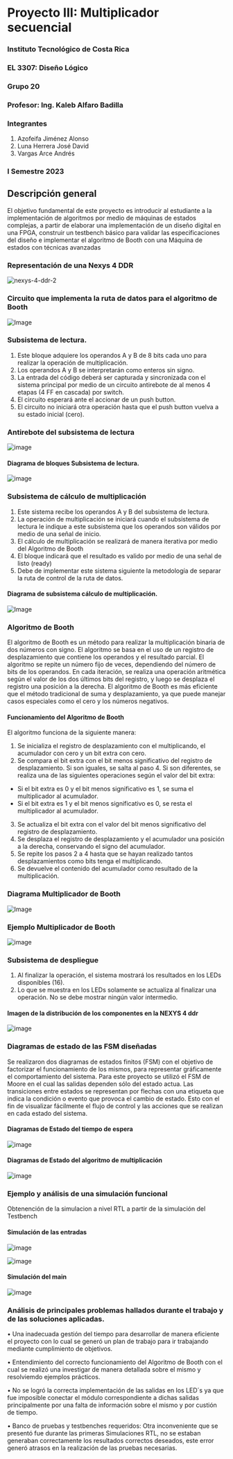 # Proyecto III:  Multiplicador secuencial

### Instituto Tecnológico de Costa Rica
### EL 3307: Diseño Lógico
### Grupo 20
### Profesor: Ing. Kaleb Alfaro Badilla

### Integrantes
1. Azofeifa Jiménez Alonso
2. Luna Herrera José David
3. Vargas Arce Andrés


### I Semestre 2023

## Descripción general

El objetivo fundamental de este proyecto es introducir al estudiante a la implementación de algoritmos por medio de máquinas de estados complejas, a partir de elaborar una implementación de un diseño digital en una FPGA, construir un testbench básico para validar las especificaciones del diseño e implementar el algoritmo de Booth con una Máquina de estados con técnicas avanzadas


### Representación de una Nexys 4 DDR

![nexys-4-ddr-2](https://user-images.githubusercontent.com/111375712/233267532-c767c9a8-8a26-439e-a7d4-a855c1f0dba8.png)



### Circuito que implementa la ruta de datos para el algoritmo de Booth

![Image](https://github.com/AzofeifaJ/Proyecto_3_Diseno_Logico/assets/111375712/03a336a7-9cd4-46f3-b943-ada2a3c0d2fd)

###  Subsistema de lectura.
1. Este bloque adquiere los operandos A y B de 8 bits cada uno para realizar la operación de multiplicación.
2. Los operandos A y B se interpretarán como enteros sin signo.
3. La entrada del código deberá ser capturada y sincronizada con el sistema principal por medio de un
circuito antirebote de al menos 4 etapas (4 FF en cascada) por switch.
4. El circuito esperará ante el accionar de un push button.
5. El circuito no iniciará otra operación hasta que el push button vuelva a su estado inicial (cero).

### Antirebote del subsistema de lectura

![image](https://github.com/AzofeifaJ/Proyecto_3_Diseno_Logico/assets/111375712/4b87b9fd-4496-4d0e-a9f4-6ab7a6f9f494)



####  Diagrama de bloques Subsistema de lectura.

![image](https://github.com/AzofeifaJ/Proyecto_3_Diseno_Logico/assets/111375712/fd344a1f-1447-43c0-9894-6c7242c301a6)



###  Subsistema de cálculo de multiplicación
1. Este sistema recibe los operandos A y B del subsistema de lectura.
2. La operación de multiplicación se iniciará cuando el subsistema de lectura le indique a este subsistema
que los operandos son válidos por medio de una señal de inicio.
3. El cálculo de multiplicación se realizará de manera iterativa por medio del Algoritmo de Booth
4. El bloque indicará que el resultado es valido por medio de una señal de listo (ready)
5. Debe de implementar este sistema siguiente la metodología de separar la ruta de control de la ruta de
datos.


####  Diagrama de subsistema cálculo de multiplicación.

![Image](https://github.com/AzofeifaJ/Proyecto_3_Diseno_Logico/assets/111375712/1e0488c8-7f7e-4751-a49f-8b94c519fe5d)


### Algoritmo de Booth
El algoritmo de Booth es un método para realizar la multiplicación binaria de dos números con signo. El algoritmo se basa en el uso de un registro de desplazamiento que contiene los operandos y el resultado parcial. El algoritmo se repite un número fijo de veces, dependiendo del número de bits de los operandos. En cada iteración, se realiza una operación aritmética según el valor de los dos últimos bits del registro, y luego se desplaza el registro una posición a la derecha. El algoritmo de Booth es más eficiente que el método tradicional de suma y desplazamiento, ya que puede manejar casos especiales como el cero y los números negativos.


#### Funcionamiento del Algoritmo de Booth

El algoritmo funciona de la siguiente manera:

1. Se inicializa el registro de desplazamiento con el multiplicando, el acumulador con cero y un bit extra con cero.
2. Se compara el bit extra con el bit menos significativo del registro de desplazamiento. Si son iguales, se salta al paso 4. Si son diferentes, se realiza una de las siguientes operaciones según el valor del bit extra:
  - Si el bit extra es 0 y el bit menos significativo es 1, se suma el multiplicador al acumulador.
  - Si el bit extra es 1 y el bit menos significativo es 0, se resta el multiplicador al acumulador.
3. Se actualiza el bit extra con el valor del bit menos significativo del registro de desplazamiento.
4. Se desplaza el registro de desplazamiento y el acumulador una posición a la derecha, conservando el signo del acumulador.
5. Se repite los pasos 2 a 4 hasta que se hayan realizado tantos desplazamientos como bits tenga el multiplicando.
6. Se devuelve el contenido del acumulador como resultado de la multiplicación.

### Diagrama Multiplicador de Booth

![Image](https://github.com/AzofeifaJ/Proyecto_3_Diseno_Logico/assets/111375712/914096ee-4f4a-4d7a-9134-6936bf7acada)

### Ejemplo Multiplicador de Booth

![image](https://github.com/AzofeifaJ/Proyecto_3_Diseno_Logico/assets/111375712/dd6a39e0-aaa1-4415-9822-3d7fade90f14)


### Subsistema de despliegue
1. Al finalizar la operación, el sistema mostrará los resultados en los LEDs disponibles (16).
2. Lo que se muestra en los LEDs solamente se actualiza al finalizar una operación. No se debe mostrar
ningún valor intermedio.



#### Imagen de la distribución de los componentes en la NEXYS 4 ddr
![image](https://user-images.githubusercontent.com/111375712/195011801-afe0480f-6058-425c-bd41-d2c9452f1d77.png)




### Diagramas de estado de las FSM diseñadas
Se realizaron dos diagramas de estados finitos (FSM) con el objetivo de factorizar el funcionamiento de los mismos, para representar gráficamente el comportamiento del sistema. Para este proyecto se utilizó el FSM de Moore en el cual las salidas dependen sólo del estado actua. Las transiciones entre estados se representan por flechas con una etiqueta que indica la condición o evento que provoca el cambio de estado. Esto con el fin de visualizar fácilmente el flujo de control y las acciones que se realizan en cada estado del sistema.

#### Diagramas de Estado del tiempo de espera

![image](https://github.com/AzofeifaJ/Proyecto_3_Diseno_Logico/assets/111375712/226c792e-6ff2-49f5-9c68-ec5dcf359f92)


#### Diagramas de Estado del algoritmo de multiplicación

![image](https://github.com/AzofeifaJ/Proyecto_3_Diseno_Logico/assets/111375712/1f38a820-6f2a-4ed9-99bd-ec1eabb37f81)



### Ejemplo y análisis de una simulación funcional

Obtenención de la simulacion a nivel RTL a partir de la simulación del Testbench

#### Simulación de las entradas

![image](https://github.com/AzofeifaJ/Proyecto_3_Diseno_Logico/assets/111375712/b2e3414e-9dc4-46b5-b5bf-ad1269440a2c)

![image](https://github.com/AzofeifaJ/Proyecto_3_Diseno_Logico/assets/111375712/4df95bbc-ee79-437d-ba42-31332fa75cc1)


#### Simulación del main

![image](https://github.com/AzofeifaJ/Proyecto_3_Diseno_Logico/assets/111375712/59a0898b-f895-4d5e-beb4-5391de65b093)





### Análisis de principales problemas hallados durante el trabajo y de las soluciones aplicadas.

• Una inadecuada gestión del tiempo para desarrollar de manera eficiente el proyecto con lo cual se generó un plan de trabajo para ir trabajando mediante cumplimiento de objetivos.

• Entendimiento del correcto funcionamiento del Algoritmo de Booth con el cual se realizó una investigar de manera detallada sobre el mismo y resolviemdo ejemplos prácticos.

• No se logró la correcta implementación de las salidas en los LED´s ya que fue imposible conectar el módulo correspondiente a dichas salidas principalmente por una falta de información sobre el mismo y por custión de tiempo.

• Banco de pruebas y testbenches requeridos: Otra inconveniente que se presentó fue durante las primeras Simulaciones RTL, no se estaban generaban correctamente los resultados correctos deseados, este error generó atrasos en la realización de las pruebas necesarias.

